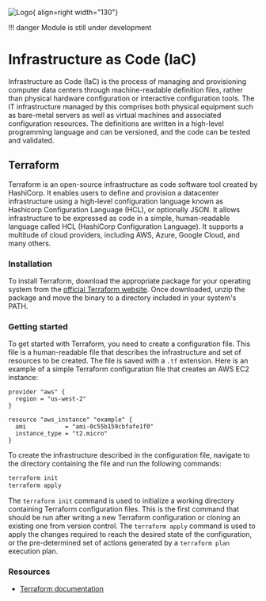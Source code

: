 ![Logo](../figures/icons/terraform.png){ align=right width="130"}

!!! danger
    Module is still under development

# Infrastructure as Code (IaC)

Infrastructure as Code (IaC) is the process of managing and provisioning computer data centers through machine-readable
definition files, rather than physical hardware configuration or interactive configuration tools. The IT infrastructure
managed by this comprises both physical equipment such as bare-metal servers as well as virtual machines and associated
configuration resources. The definitions are written in a high-level programming language and can be versioned, and the
code can be tested and validated.

## Terraform

Terraform is an open-source infrastructure as code software tool created by HashiCorp. It enables users to define and
provision a datacenter infrastructure using a high-level configuration language known as Hashicorp Configuration
Language (HCL), or optionally JSON. It allows infrastructure to be expressed as code in a simple, human-readable
language called HCL (HashiCorp Configuration Language). It supports a multitude of cloud providers, including AWS,
Azure, Google Cloud, and many others.

### Installation

To install Terraform, download the appropriate package for your operating system from the
[official Terraform website](https://www.terraform.io/downloads.html). Once downloaded, unzip the package and move the
binary to a directory included in your system's PATH.

### Getting started

To get started with Terraform, you need to create a configuration file. This file is a human-readable file that
describes the infrastructure and set of resources to be created. The file is saved with a `.tf` extension. Here is an
example of a simple Terraform configuration file that creates an AWS EC2 instance:

```hcl
provider "aws" {
  region = "us-west-2"
}

resource "aws_instance" "example" {
  ami           = "ami-0c55b159cbfafe1f0"
  instance_type = "t2.micro"
}
```

To create the infrastructure described in the configuration file, navigate to the directory containing the file and run
the following commands:

```bash
terraform init
terraform apply
```

The `terraform init` command is used to initialize a working directory containing Terraform configuration files. This is
the first command that should be run after writing a new Terraform configuration or cloning an existing one from version
control. The `terraform apply` command is used to apply the changes required to reach the desired state of the
configuration, or the pre-determined set of actions generated by a `terraform plan` execution plan.

### Resources

- [Terraform documentation](https://developer.hashicorp.com/terraform/docs)

